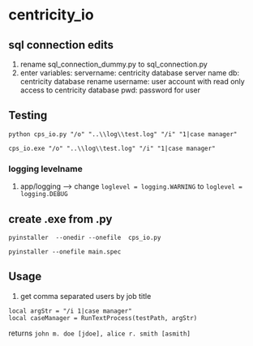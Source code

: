 # centricity_io

## sql connection edits
1. rename sql_connection_dummy.py to sql_connection.py
2. enter variables:
    servername: centricity database server name
    db: centricity database rename
    username: user account with read only access to centricity database
    pwd: password for user

## Testing

` python cps_io.py "/o" "..\\log\\test.log" "/i" "1|case manager" `

` cps_io.exe "/o" "..\\log\\test.log" "/i" "1|case manager" `

### logging levelname
1. app/logging --> change `loglevel = logging.WARNING` to `loglevel = logging.DEBUG`

## create .exe from .py
`pyinstaller  --onedir --onefile  cps_io.py`

`pyinstaller --onefile main.spec`


## Usage
1. get comma separated users by job title
```
local argStr = "/i 1|case manager"
local caseManager = RunTextProcess(testPath, argStr)
```
returns `john m. doe [jdoe], alice r. smith [asmith]`
